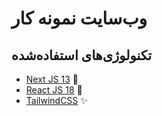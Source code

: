 # وب‌سایت نمونه کار

## تکنولوژی‌های استفاده‌شده
- [Next JS 13](https://nextjs.org/) 💫
- [React JS 18](https://react.dev/) 🍻
- [TailwindCSS](https://tailwindcss.com/) ✨
